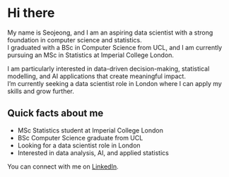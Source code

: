 # Hi there

My name is Seojeong, and I am an aspiring data scientist with a strong foundation in computer science and statistics.  
I graduated with a BSc in Computer Science from UCL, and I am currently pursuing an MSc in Statistics at Imperial College London.  

I am particularly interested in data-driven decision-making, statistical modelling, and AI applications that create meaningful impact.  
I’m currently seeking a data scientist role in London where I can apply my skills and grow further.

## Quick facts about me
- MSc Statistics student at Imperial College London  
- BSc Computer Science graduate from UCL  
- Looking for a data scientist role in London  
- Interested in data analysis, AI, and applied statistics

You can connect with me on [LinkedIn](https://www.linkedin.com/in/seojeong-hong-933973256).
